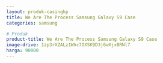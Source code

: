 ```yaml
---
layout: produk-casinghp
title: We Are The Process Samsung Galaxy S9 Case
categories: samsung

# Produk
product-title: We Are The Process Samsung Galaxy S9 Case
image-drive: 1zp3rXZALz1Whc7OXSK9D3j6wXjxBRNl7
harga: 90000
---
```

